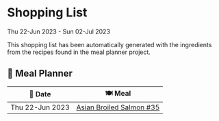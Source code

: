 # Shopping List

Thu 22-Jun 2023 - Sun 02-Jul 2023

This shopping list has been automatically generated with the ingredients from the recipes found in the meal planner project.

## 📅 Meal Planner

|📅 Date| 🍽️ Meal|
|----|----|
|Thu 22-Jun 2023|[Asian Broiled Salmon #35](https://github.com/bryanbr23/Recipes/issues/35)|
